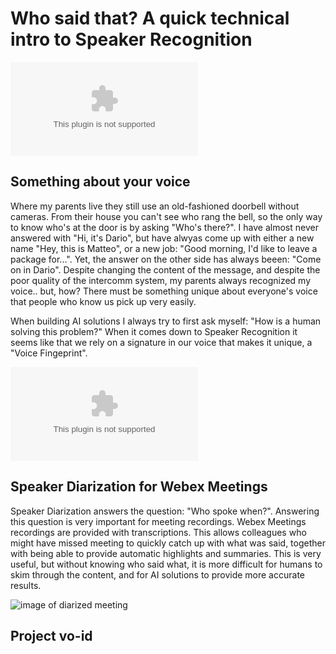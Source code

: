 # Who said that? A quick technical intro to Speaker Recognition

![main image](www.www.com)

## Something about your voice
Where my parents live they still use an old-fashioned doorbell without cameras. From their house you can't see who rang the bell, so the only way to know who's at the door is by asking "Who's there?".
I have almost never answered with "Hi, it's Dario", but have alwyas come up with either a new name "Hey, this is Matteo", or a new job: "Good morning, I'd like to leave a package for...".
Yet, the answer on the other side has always beeen: "Come on in Dario".
Despite changing the content of the message, and despite the poor quality of the intercomm system, my parents always recognized my voice.. but, how?
There must be something unique about everyone's voice that people who know us pick up very easily.

When building AI solutions I always try to first ask myself: "How is a human solving this problem?"
When it comes down to Speaker Recognition it seems like that we rely on a signature in our voice that makes it unique, a "Voice Fingeprint".

![voice fingerprint](www.vp.com)


## Speaker Diarization for Webex Meetings

Speaker Diarization answers the question: "Who spoke when?".
Answering this question is very important for meeting recordings. Webex Meetings recordings are provided with transcriptions.
This allows colleagues who might have missed meeting to quickly catch up with what was said, together with being able to provide automatic highlights and summaries.
This is very useful, but without knowing who said what, it is more difficult for humans to skim through the content, and for AI solutions to provide more accurate results.

![image of diarized meeting](lksj)

## Project vo-id

